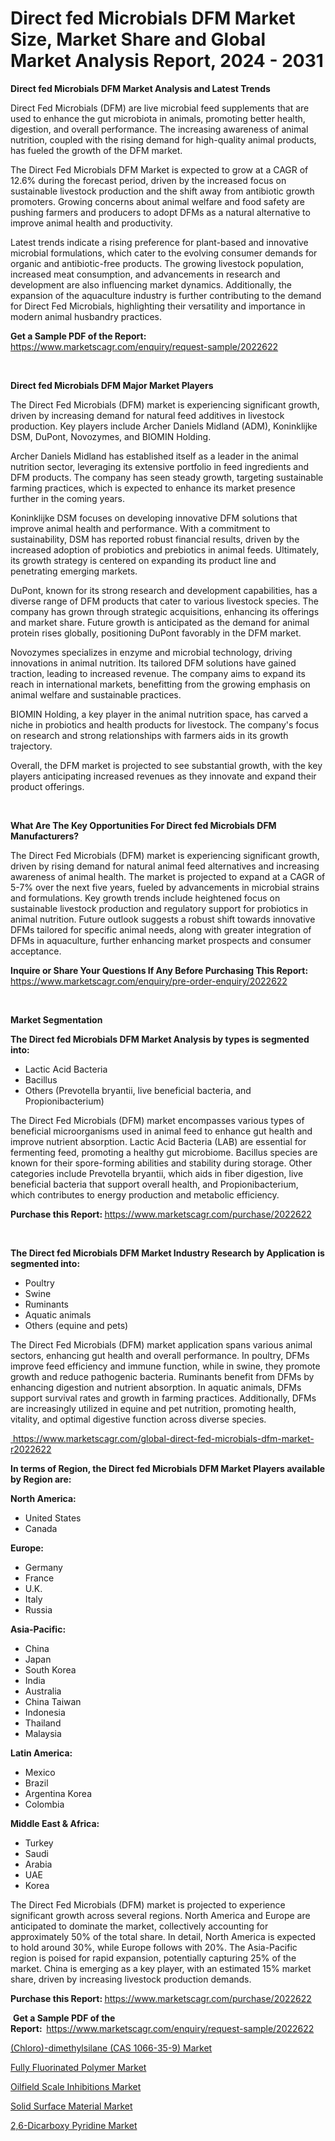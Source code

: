 <p><h1>Direct fed Microbials DFM Market Size, Market Share and Global Market Analysis Report, 2024 - 2031</h1></p><p><strong>Direct fed Microbials DFM Market Analysis and Latest Trends</strong></p>
<p><p>Direct Fed Microbials (DFM) are live microbial feed supplements that are used to enhance the gut microbiota in animals, promoting better health, digestion, and overall performance. The increasing awareness of animal nutrition, coupled with the rising demand for high-quality animal products, has fueled the growth of the DFM market. </p><p>The Direct Fed Microbials DFM Market is expected to grow at a CAGR of 12.6% during the forecast period, driven by the increased focus on sustainable livestock production and the shift away from antibiotic growth promoters. Growing concerns about animal welfare and food safety are pushing farmers and producers to adopt DFMs as a natural alternative to improve animal health and productivity.</p><p>Latest trends indicate a rising preference for plant-based and innovative microbial formulations, which cater to the evolving consumer demands for organic and antibiotic-free products. The growing livestock population, increased meat consumption, and advancements in research and development are also influencing market dynamics. Additionally, the expansion of the aquaculture industry is further contributing to the demand for Direct Fed Microbials, highlighting their versatility and importance in modern animal husbandry practices.</p></p>
<p><strong>Get a Sample PDF of the Report:&nbsp;</strong> <a href="https://www.marketscagr.com/enquiry/request-sample/2022622?utm_campaign=1683&utm_medium=2&utm_source=Github&utm_content=ia&utm_term=28102024&utm_id=direct-fed-microbials-dfm">https://www.marketscagr.com/enquiry/request-sample/2022622</a></p>
<p>&nbsp;</p>
<p><strong>Direct fed Microbials DFM Major Market Players</strong></p>
<p><p>The Direct Fed Microbials (DFM) market is experiencing significant growth, driven by increasing demand for natural feed additives in livestock production. Key players include Archer Daniels Midland (ADM), Koninklijke DSM, DuPont, Novozymes, and BIOMIN Holding.</p><p>Archer Daniels Midland has established itself as a leader in the animal nutrition sector, leveraging its extensive portfolio in feed ingredients and DFM products. The company has seen steady growth, targeting sustainable farming practices, which is expected to enhance its market presence further in the coming years.</p><p>Koninklijke DSM focuses on developing innovative DFM solutions that improve animal health and performance. With a commitment to sustainability, DSM has reported robust financial results, driven by the increased adoption of probiotics and prebiotics in animal feeds. Ultimately, its growth strategy is centered on expanding its product line and penetrating emerging markets.</p><p>DuPont, known for its strong research and development capabilities, has a diverse range of DFM products that cater to various livestock species. The company has grown through strategic acquisitions, enhancing its offerings and market share. Future growth is anticipated as the demand for animal protein rises globally, positioning DuPont favorably in the DFM market.</p><p>Novozymes specializes in enzyme and microbial technology, driving innovations in animal nutrition. Its tailored DFM solutions have gained traction, leading to increased revenue. The company aims to expand its reach in international markets, benefitting from the growing emphasis on animal welfare and sustainable practices.</p><p>BIOMIN Holding, a key player in the animal nutrition space, has carved a niche in probiotics and health products for livestock. The company's focus on research and strong relationships with farmers aids in its growth trajectory.</p><p>Overall, the DFM market is projected to see substantial growth, with the key players anticipating increased revenues as they innovate and expand their product offerings.</p></p>
<p>&nbsp;</p>
<p><strong>What Are The Key Opportunities For Direct fed Microbials DFM Manufacturers?</strong></p>
<p><p>The Direct Fed Microbials (DFM) market is experiencing significant growth, driven by rising demand for natural animal feed alternatives and increasing awareness of animal health. The market is projected to expand at a CAGR of 5-7% over the next five years, fueled by advancements in microbial strains and formulations. Key growth trends include heightened focus on sustainable livestock production and regulatory support for probiotics in animal nutrition. Future outlook suggests a robust shift towards innovative DFMs tailored for specific animal needs, along with greater integration of DFMs in aquaculture, further enhancing market prospects and consumer acceptance.</p></p>
<p><strong>Inquire or Share Your Questions If Any Before Purchasing This Report:</strong> <a href="https://www.marketscagr.com/enquiry/pre-order-enquiry/2022622?utm_campaign=1683&utm_medium=2&utm_source=Github&utm_content=ia&utm_term=28102024&utm_id=direct-fed-microbials-dfm">https://www.marketscagr.com/enquiry/pre-order-enquiry/2022622</a></p>
<p>&nbsp;</p>
<p><strong>Market Segmentation</strong></p>
<p><strong>The Direct fed Microbials DFM Market Analysis by types is segmented into:</strong></p>
<p><ul><li>Lactic Acid Bacteria</li><li>Bacillus</li><li>Others (Prevotella bryantii, live beneficial bacteria, and Propionibacterium)</li></ul></p>
<p><p>The Direct Fed Microbials (DFM) market encompasses various types of beneficial microorganisms used in animal feed to enhance gut health and improve nutrient absorption. Lactic Acid Bacteria (LAB) are essential for fermenting feed, promoting a healthy gut microbiome. Bacillus species are known for their spore-forming abilities and stability during storage. Other categories include Prevotella bryantii, which aids in fiber digestion, live beneficial bacteria that support overall health, and Propionibacterium, which contributes to energy production and metabolic efficiency.</p></p>
<p><strong>Purchase this Report:&nbsp;</strong><a href="https://www.marketscagr.com/purchase/2022622?utm_campaign=1683&utm_medium=2&utm_source=Github&utm_content=ia&utm_term=28102024&utm_id=direct-fed-microbials-dfm">https://www.marketscagr.com/purchase/2022622</a></p>
<p>&nbsp;</p>
<p><strong>The Direct fed Microbials DFM Market Industry Research by Application is segmented into:</strong></p>
<p><ul><li>Poultry</li><li>Swine</li><li>Ruminants</li><li>Aquatic animals</li><li>Others (equine and pets)</li></ul></p>
<p><p>The Direct Fed Microbials (DFM) market application spans various animal sectors, enhancing gut health and overall performance. In poultry, DFMs improve feed efficiency and immune function, while in swine, they promote growth and reduce pathogenic bacteria. Ruminants benefit from DFMs by enhancing digestion and nutrient absorption. In aquatic animals, DFMs support survival rates and growth in farming practices. Additionally, DFMs are increasingly utilized in equine and pet nutrition, promoting health, vitality, and optimal digestive function across diverse species.</p></p>
<p><a href="https://www.marketscagr.com/global-direct-fed-microbials-dfm-market-r2022622?utm_campaign=1683&utm_medium=2&utm_source=Github&utm_content=ia&utm_term=28102024&utm_id=direct-fed-microbials-dfm">&nbsp;https://www.marketscagr.com/global-direct-fed-microbials-dfm-market-r2022622</a></p>
<p><strong>In terms of Region, the Direct fed Microbials DFM Market Players available by Region are:</strong></p>
<p>
    <p> <strong> North America: </strong>
        <ul>
            <li>United States</li>
            <li>Canada</li>
        </ul>
        </p> 
    <p> <strong> Europe: </strong>
        <ul>
            <li>Germany</li>
            <li>France</li>
            <li>U.K.</li>
            <li>Italy</li>
            <li>Russia</li>
        </ul>
        </p> 
    <p> <strong> Asia-Pacific: </strong>
        <ul>
            <li>China</li>
            <li>Japan</li>
            <li>South Korea</li>
            <li>India</li>
            <li>Australia</li>
            <li>China Taiwan</li>
            <li>Indonesia</li>
            <li>Thailand</li>
            <li>Malaysia</li>
        </ul>
        </p> 
    <p> <strong> Latin America: </strong>
        <ul>
            <li>Mexico</li>
            <li>Brazil</li>
            <li>Argentina Korea</li>
            <li>Colombia</li>
        </ul>
        </p> 
    <p> <strong> Middle East & Africa: </strong>
        <ul>
            <li>Turkey</li>
            <li>Saudi</li>
            <li>Arabia</li>
            <li>UAE</li>
            <li>Korea</li>
        </ul>
    </p>
    </p>
<p><p>The Direct Fed Microbials (DFM) market is projected to experience significant growth across several regions. North America and Europe are anticipated to dominate the market, collectively accounting for approximately 50% of the total share. In detail, North America is expected to hold around 30%, while Europe follows with 20%. The Asia-Pacific region is poised for rapid expansion, potentially capturing 25% of the market. China is emerging as a key player, with an estimated 15% market share, driven by increasing livestock production demands.</p></p>
<p><strong>Purchase this Report: </strong><a href="https://www.marketscagr.com/purchase/2022622?utm_campaign=1683&utm_medium=2&utm_source=Github&utm_content=ia&utm_term=28102024&utm_id=direct-fed-microbials-dfm">https://www.marketscagr.com/purchase/2022622</a></p>
<p>&nbsp;<strong>Get a Sample PDF of the Report:&nbsp;&nbsp;</strong><a href="https://www.marketscagr.com/enquiry/request-sample/2022622?utm_campaign=1683&utm_medium=2&utm_source=Github&utm_content=ia&utm_term=28102024&utm_id=direct-fed-microbials-dfm">https://www.marketscagr.com/enquiry/request-sample/2022622</a></p>
<p><strong></strong></p>
<p><p><a href="https://www.linkedin.com/pulse/global-perspectives-chloro-dimethylsilane-cas-1066-35-9-qy03f?trk=public_post_embed_feed-article-content&utm_campaign=1683&utm_medium=2&utm_source=Github&utm_content=ia&utm_term=28102024&utm_id=direct-fed-microbials-dfm">(Chloro)-dimethylsilane (CAS 1066-35-9) Market</a></p><p><a href="https://www.linkedin.com/pulse/regional-adaptations-global-fully-fluorinated-polymer-market-hrbdf?trk=public_post_embed_feed-article-content&utm_campaign=1683&utm_medium=2&utm_source=Github&utm_content=ia&utm_term=28102024&utm_id=direct-fed-microbials-dfm">Fully Fluorinated Polymer Market</a></p><p><a href="https://www.linkedin.com/pulse/oilfield-scale-inhibitions-market-analysis-report-global-insights-xtf1f?utm_campaign=1683&utm_medium=2&utm_source=Github&utm_content=ia&utm_term=28102024&utm_id=direct-fed-microbials-dfm">Oilfield Scale Inhibitions Market</a></p><p><a href="https://www.linkedin.com/pulse/exploring-solid-surface-material-market-dynamics-global-trends-5gzgf?trk=public_post_embed_feed-article-content&utm_campaign=1683&utm_medium=2&utm_source=Github&utm_content=ia&utm_term=28102024&utm_id=direct-fed-microbials-dfm">Solid Surface Material Market</a></p><p><a href="https://www.linkedin.com/pulse/strategic-market-insights-global-26-dicarboxy-pyridine-2024-3bhtf?trk=public_post_embed_feed-article-content&utm_campaign=1683&utm_medium=2&utm_source=Github&utm_content=ia&utm_term=28102024&utm_id=direct-fed-microbials-dfm">2,6-Dicarboxy Pyridine Market</a></p></p>